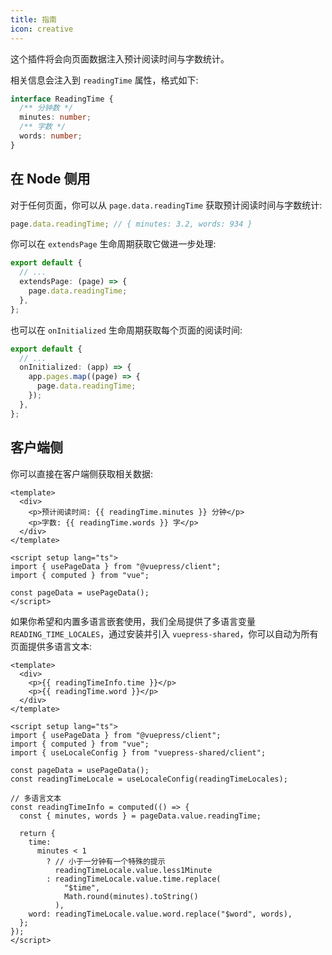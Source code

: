 ```yaml
---
title: 指南
icon: creative
---
```


这个插件将会向页面数据注入预计阅读时间与字数统计。

相关信息会注入到 `readingTime` 属性，格式如下:

```ts
interface ReadingTime {
  /** 分钟数 */
  minutes: number;
  /** 字数 */
  words: number;
}
```

<!-- more -->

## 在 Node 侧用

对于任何页面，你可以从 `page.data.readingTime` 获取预计阅读时间与字数统计:

```ts
page.data.readingTime; // { minutes: 3.2, words: 934 }
```

你可以在 `extendsPage` 生命周期获取它做进一步处理:

```ts
export default {
  // ...
  extendsPage: (page) => {
    page.data.readingTime;
  },
};
```

也可以在 `onInitialized` 生命周期获取每个页面的阅读时间:

```ts
export default {
  // ...
  onInitialized: (app) => {
    app.pages.map((page) => {
      page.data.readingTime;
    });
  },
};
```

## 客户端侧

你可以直接在客户端侧获取相关数据:

```vue
<template>
  <div>
    <p>预计阅读时间: {{ readingTime.minutes }} 分钟</p>
    <p>字数: {{ readingTime.words }} 字</p>
  </div>
</template>

<script setup lang="ts">
import { usePageData } from "@vuepress/client";
import { computed } from "vue";

const pageData = usePageData();
</script>
```

如果你希望和内置多语言嵌套使用，我们全局提供了多语言变量 `READING_TIME_LOCALES`，通过安装并引入 `vuepress-shared`，你可以自动为所有页面提供多语言文本:

```vue
<template>
  <div>
    <p>{{ readingTimeInfo.time }}</p>
    <p>{{ readingTime.word }}</p>
  </div>
</template>

<script setup lang="ts">
import { usePageData } from "@vuepress/client";
import { computed } from "vue";
import { useLocaleConfig } from "vuepress-shared/client";

const pageData = usePageData();
const readingTimeLocale = useLocaleConfig(readingTimeLocales);

// 多语言文本
const readingTimeInfo = computed(() => {
  const { minutes, words } = pageData.value.readingTime;

  return {
    time:
      minutes < 1
        ? // 小于一分钟有一个特殊的提示
          readingTimeLocale.value.less1Minute
        : readingTimeLocale.value.time.replace(
            "$time",
            Math.round(minutes).toString()
          ),
    word: readingTimeLocale.value.word.replace("$word", words),
  };
});
</script>
```
